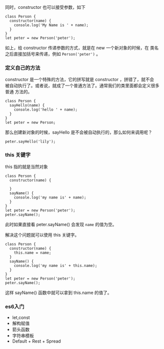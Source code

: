 











同时，constructor 也可以接受参数，如下

```
class Person {
  constructor(name) {
    console.log('My Name is ' + name);
  }
}
let peter = new Person('peter');
```

如上，给 constructor 传递参数的方式，就是在 new 一个新对象的时候，在
类名之后直接加括号来传递，例如 `Person('peter')` 。

### 定义自己的方法

constructor 是一个特殊的方法，它的拼写就是 constructor ，拼错了，就不会
被自动执行了。或者说，就成了一个普通方法了。通常我们的类里面都会定义很多普通
方法的。

```
class Person {
  sayHello(name) {
    console.log('hello ' + name);
  }
}
let peter = new Person;
```

那么创建新对象的时候，sayHello 是不会被自动执行的，那么如何来调用呢？

```
peter.sayHello('lily');
```

### this 关键字

this 指的就是当然对象

```
class Person {
  constructor(name) {

  }
  sayName() {
    console.log('my name is' + name);
  }
}
let peter = new Person('peter');
peter.sayName();
```

此时如果直接看 peter.sayName() 会发现 `name` 的值为空。

解决这个问题就可以使用 this 关键字。

```
class Person {
  constructor(name) {
    this.name = name;
  }
  sayName() {
    console.log('my name is' + this.name);
  }
}
let peter = new Person('peter');
peter.sayName();
```

这样 sayName() 函数中就可以拿到 this.name 的值了。

### es6入门

- let,const
- 解构赋值
- 箭头函数
- 字符串模板
- Default + Rest + Spread
